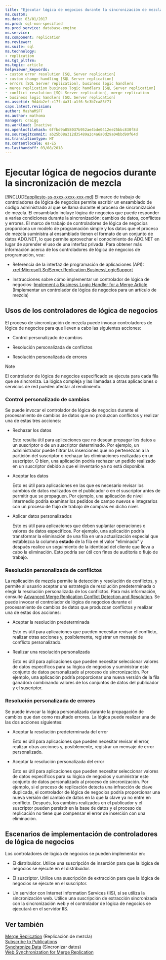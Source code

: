```yaml
---
title: "Ejecutar lógica de negocios durante la sincronización de mezcla | Microsoft Docs"
ms.custom: 
ms.date: 03/01/2017
ms.prod: sql-non-specified
ms.prod_service: database-engine
ms.service: 
ms.component: replication
ms.reviewer: 
ms.suite: sql
ms.technology:
- replication
ms.tgt_pltfrm: 
ms.topic: article
helpviewer_keywords:
- custom error resolution [SQL Server replication]
- custom change handling [SQL Server replication]
- errors [SQL Server replication], business logic handlers
- merge replication business logic handlers [SQL Server replication]
- conflict resolution [SQL Server replication], merge replication
- business logic handlers [SQL Server replication]
ms.assetid: 9d4da2ef-c17f-4a31-a1f6-5c3b7ca85f71
caps.latest.revision: 
author: MashaMSFT
ms.author: mathoma
manager: craigg
ms.workload: Inactive
ms.openlocfilehash: 6ffbd9a858037b952ae4bde0412ee25bbc830f8d
ms.sourcegitcommit: ab25b08a312d35489a2c4a6a0d29a04bbd90f64d
ms.translationtype: HT
ms.contentlocale: es-ES
ms.lasthandoff: 03/08/2018
---
```

# <a name="execute-business-logic-during-merge-synchronization"></a>Ejecutar lógica de negocios durante la sincronización de mezcla
[!INCLUDE[appliesto-ss-xxxx-xxxx-xxx-md](../../../includes/appliesto-ss-xxxx-xxxx-xxx-md.md)]
  El marco de trabajo de controladores de lógica de negocios permite escribir un ensamblado de código administrado al que se llama durante el proceso de sincronización de mezcla. El ensamblado incluye lógica de negocios que puede responder a varias condiciones durante la sincronización: cambios de datos, conflictos y errores. El marco de trabajo de controladores de lógica de negocios proporciona un modelo de programación simple y los datos que el proceso de mezcla suministra al ensamblado tienen el formato de un conjunto de datos ADO.NET, lo que permite aprovechar el conocimiento de ADO.NET en lugar de aprender el uso de una interfaz privada. Para obtener más información acerca de los controladores de lógica de negocios de programación, vea:  
  
-   Referencia de la interfaz de programación de aplicaciones (API): <xref:Microsoft.SqlServer.Replication.BusinessLogicSupport>  
  
-   Instrucciones sobre cómo implementar un controlador de lógica de negocios: [Implement a Business Logic Handler for a Merge Article](../../../relational-databases/replication/implement-a-business-logic-handler-for-a-merge-article.md) (Implementar un controlador de lógica de negocios para un artículo de mezcla)  
  
## <a name="uses-for-business-logic-handlers"></a>Usos de los controladores de lógica de negocios  
 El proceso de sincronización de mezcla puede invocar controladores de lógica de negocios para que lleven a cabo las siguientes acciones:  
  
-   Control personalizado de cambios  
  
-   Resolución personalizada de conflictos  
  
-   Resolución personalizada de errores  
  
> [!NOTE]  
>  El controlador de lógica de negocios especificado se ejecuta para cada fila que se sincroniza. La lógica compleja y las llamadas a otras aplicaciones o servicios de red pueden afectar al rendimiento.  
  
### <a name="custom-change-handling"></a>Control personalizado de cambios  
 Se puede invocar el controlador de lógica de negocios durante el procesamiento de cambios de datos que no produzcan conflictos y realizar una de estas tres acciones:  
  
-   Rechazar los datos  
  
     Esto resulta útil para aplicaciones que no desean propagar los datos a un suscriptor o de un suscriptor determinado. Por ejemplo, un administrador puede filtrar las inserciones que no pertenezcan a la partición del suscriptor o rechazar las eliminaciones realizadas en un suscriptor. O bien, una aplicación podría rechazar un pedido realizado en un suscriptor debido a que el inventario ya no está disponible.  
  
-   Aceptar los datos  
  
     Esto es útil para aplicaciones en las que es necesario revisar los cambios de datos realizados en el publicador o en el suscriptor antes de permitir que se propaguen. Por ejemplo, una aplicación de nivel intermedio podría examinar los pedidos de campo nuevos e integrarlos con un proceso de flujo de trabajo de compras en dicho nivel.  
  
-   Aplicar datos personalizados  
  
     Esto es útil para aplicaciones que deben suplantar operaciones o valores de datos específicos. Por ejemplo, una aplicación podría transformar la eliminación de una fila en una actualización especial que establezca la columna **estado** de la fila en el valor "eliminado" y después realice un seguimiento de la identidad del cliente que lleva a cabo la eliminación. Esto podría ser útil con fines de auditoría o flujo de trabajo.  
  
### <a name="custom-conflict-resolution"></a>Resolución personalizada de conflictos  
 La replicación de mezcla permite la detección y resolución de conflictos, y permite al usuario aceptar una estrategia de resolución predeterminada o elegir la resolución personalizada de los conflictos. Para más información, consulte [Advanced Merge Replication Conflict Detection and Resolution](../../../relational-databases/replication/merge/advanced-merge-replication-conflict-detection-and-resolution.md). Se puede invocar el controlador de lógica de negocios durante el procesamiento de cambios de datos que produzcan conflictos y realizar una de estas dos acciones:  
  
-   Aceptar la resolución predeterminada  
  
     Esto es útil para aplicaciones que pueden necesitar revisar el conflicto, realizar otras acciones y, posiblemente, registrar un mensaje de conflicto personalizado.  
  
-   Realizar una resolución personalizada  
  
     Esto es útil para aplicaciones que pueden necesitar seleccionar valores de datos específicos para su lógica de negocios y suministrar este conjunto de datos personalizado al proceso de sincronización. Por ejemplo, una aplicación podría proporcionar una nueva versión de la fila ganadora combinando valores de los conjuntos de datos del publicador y el suscriptor.  
  
### <a name="custom-error-resolution"></a>Resolución personalizada de errores  
 Se puede invocar la lógica personalizada durante la propagación de cambios que dan como resultado errores. La lógica puede realizar una de las dos acciones siguientes:  
  
-   Aceptar la resolución predeterminada del error  
  
     Esto es útil para aplicaciones que pueden necesitar revisar el error, realizar otras acciones y, posiblemente, registrar un mensaje de error personalizado.  
  
-   Aceptar la resolución personalizada del error  
  
     Esto es útil para aplicaciones que pueden necesitar seleccionar valores de datos específicos para su lógica de negocios y suministrar este conjunto de datos personalizado al proceso de sincronización. Por ejemplo, si el proceso de replicación detecta una infracción de clave duplicada, el controlador de lógica de negocios podría proporcionar una nueva versión del cambio de datos en la que la clave ya no entre en conflicto. Después, los cambios realizados en el publicador y el suscriptor pueden persistir en la base de datos y el proceso de replicación no tiene que compensar el error de inserción con una eliminación.  
  
## <a name="deployment-scenarios-for-business-logic-handlers"></a>Escenarios de implementación de controladores de lógica de negocios  
 Los controladores de lógica de negocios se pueden implementar en:  
  
-   El distribuidor. Utilice una suscripción de inserción para que la lógica de negocios se ejecute en el distribuidor.  
  
-   El suscriptor. Utilice una suscripción de extracción para que la lógica de negocios se ejecute en el suscriptor.  
  
-   Un servidor con Internet Information Services (IIS), si se utiliza la sincronización web. Utilice una suscripción de extracción sincronizada con la sincronización web y el controlador de lógica de negocios se ejecutará en el servidor IIS.  
  
## <a name="see-also"></a>Ver también  
 [Merge Replication](../../../relational-databases/replication/merge/merge-replication.md)  (Replicación de mezcla)  
 [Subscribe to Publications](../../../relational-databases/replication/subscribe-to-publications.md)   
 [Synchronize Data](../../../relational-databases/replication/synchronize-data.md)  (Sincronizar datos)  
 [Web Synchronization for Merge Replication](../../../relational-databases/replication/web-synchronization-for-merge-replication.md)  
  
  
